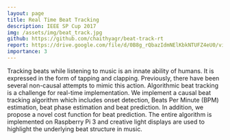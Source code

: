 ```yaml
---
layout: page
title: Real Time Beat Tracking
description: IEEE SP Cup 2017
img: /assets/img/beat_track.jpg
github: https://github.com/chaithyagr/beat-track-rt
report: https://drive.google.com/file/d/0B8g_rQbazIdmNElKbkNTUFZ4eU0/view?usp=sharing
importance: 3
---
```


Tracking beats while listening to music is an innate ability of humans. It is expressed in the form of tapping and clapping. Previously, there have been several non-causal attempts to mimic this action. Algorithmic beat tracking is a challenge for real-time implementation. We implement a causal beat tracking algorithm which includes onset detection, Beats Per Minute (BPM) estimation, beat phase estimation and beat prediction. In addition, we propose a novel cost function for beat prediction. The entire algorithm is implemented on Raspberry Pi 3 and creative light displays are used to highlight the underlying beat structure in music.
